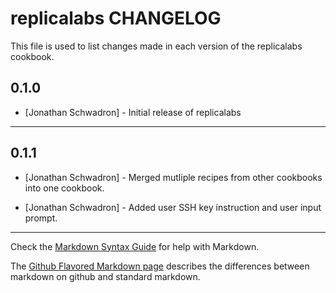 replicalabs CHANGELOG
=====================

This file is used to list changes made in each version of the replicalabs cookbook.

0.1.0
-----
- [Jonathan Schwadron] - Initial release of replicalabs

- - -

0.1.1
-----
- [Jonathan Schwadron] - Merged mutliple recipes from other cookbooks into one cookbook.

- [Jonathan Schwadron] - Added user SSH key instruction and user input prompt.

- - -


Check the [Markdown Syntax Guide](http://daringfireball.net/projects/markdown/syntax) for help with Markdown.

The [Github Flavored Markdown page](http://github.github.com/github-flavored-markdown/) describes the differences between markdown on github and standard markdown.

